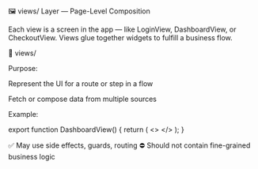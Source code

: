🖼 views/ Layer — Page-Level Composition

Each view is a screen in the app — like LoginView, DashboardView, or CheckoutView. Views glue together widgets to fulfill a business flow.

📁 views/<ViewName>

Purpose:

Represent the UI for a route or step in a flow

Fetch or compose data from multiple sources

Example:

export function DashboardView() {
  return (
    <>
      <HeaderWidget />
      <UserProfileWidget />
      <RecentOrdersWidget />
    </>
  );
}

✅ May use side effects, guards, routing
⛔ Should not contain fine-grained business logic